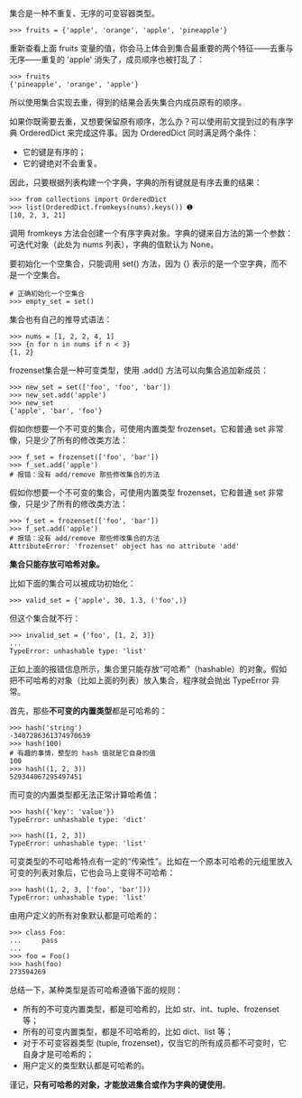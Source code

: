 集合是一种不重复、无序的可变容器类型。
```
>>> fruits = {'apple', 'orange', 'apple', 'pineapple'}
```

重新查看上面 fruits 变量的值，你会马上体会到集合最重要的两个特征——去重与无序——重复的 'apple' 消失了，成员顺序也被打乱了：
```
>>> fruits
{'pineapple', 'orange', 'apple'}
```

所以使用集合实现去重，得到的结果会丢失集合内成员原有的顺序。

如果你既需要去重，又想要保留原有顺序，怎么办？可以使用前文提到过的有序字典 OrderedDict 来完成这件事。因为 OrderedDict 同时满足两个条件：

- 它的键是有序的；
- 它的键绝对不会重复。

因此，只要根据列表构建一个字典，字典的所有键就是有序去重的结果：
```
>>> from collections import OrderedDict
>>> list(OrderedDict.fromkeys(nums).keys()) ➊
[10, 2, 3, 21]
```

调用 fromkeys 方法会创建一个有序字典对象。字典的键来自方法的第一个参数：可迭代对象（此处为 nums 列表），字典的值默认为 None。

要初始化一个空集合，只能调用 set() 方法，因为 {} 表示的是一个空字典，而不是一个空集合。
```
# 正确初始化一个空集合
>>> empty_set = set()
```

集合也有自己的推导式语法：
```
>>> nums = [1, 2, 2, 4, 1]
>>> {n for n in nums if n < 3}
{1, 2}
```

frozenset集合是一种可变类型，使用 .add() 方法可以向集合追加新成员：
```
>>> new_set = set(['foo', 'foo', 'bar'])
>>> new_set.add('apple')
>>> new_set
{'apple', 'bar', 'foo'}
```

假如你想要一个不可变的集合，可使用内置类型 frozenset，它和普通 set 非常像，只是少了所有的修改类方法：
```
>>> f_set = frozenset(['foo', 'bar'])
>>> f_set.add('apple')
# 报错：没有 add/remove 那些修改集合的方法
```

假如你想要一个不可变的集合，可使用内置类型 frozenset，它和普通 set 非常像，只是少了所有的修改类方法：
```
>>> f_set = frozenset(['foo', 'bar'])
>>> f_set.add('apple')
# 报错：没有 add/remove 那些修改集合的方法
AttributeError: 'frozenset' object has no attribute 'add'
```

**集合只能存放可哈希对象。**

比如下面的集合可以被成功初始化：
```
>>> valid_set = {'apple', 30, 1.3, ('foo',)}
```

但这个集合就不行：
```
>>> invalid_set = {'foo', [1, 2, 3]}
...
TypeError: unhashable type: 'list'
```

正如上面的报错信息所示，集合里只能存放“可哈希”（hashable）的对象。假如把不可哈希的对象（比如上面的列表）放入集合，程序就会抛出 TypeError 异常。

首先，那些**不可变的内置类型**都是可哈希的：
```
>>> hash('string')
-3407286361374970639
>>> hash(100)
# 有趣的事情，整型的 hash 值就是它自身的值
100
>>> hash((1, 2, 3))
529344067295497451
```

而可变的内置类型都无法正常计算哈希值：
```
>>> hash({'key': 'value'})
TypeError: unhashable type: 'dict'

>>> hash([1, 2, 3])
TypeError: unhashable type: 'list'
```

可变类型的不可哈希特点有一定的“传染性”。比如在一个原本可哈希的元组里放入可变的列表对象后，它也会马上变得不可哈希：
```
>>> hash((1, 2, 3, ['foo', 'bar']))
TypeError: unhashable type: 'list'
```

由用户定义的所有对象默认都是可哈希的：
```
>>> class Foo:
...     pass
...
>>> foo = Foo()
>>> hash(foo)
273594269
```

总结一下，某种类型是否可哈希遵循下面的规则：

- 所有的不可变内置类型，都是可哈希的，比如 str、int、tuple、frozenset 等；
- 所有的可变内置类型，都是不可哈希的，比如 dict、list 等；
- 对于不可变容器类型 (tuple, frozenset)，仅当它的所有成员都不可变时，它自身才是可哈希的；
- 用户定义的类型默认都是可哈希的。

谨记，**只有可哈希的对象，才能放进集合或作为字典的键使用**。
